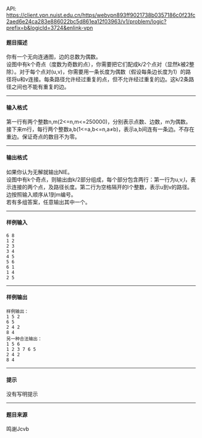 API: https://client.vpn.nuist.edu.cn/https/webvpn893ff9021738b0357186c0f23fc2aed6e24ca283e886022bc5d861ea12f03963/v1/problem/logic?prefix=b&logicId=3724&enlink-vpn

#### 题目描述

你有一个无向连通图，边的总数为偶数。  
设图中有k个奇点（度数为奇数的点），你需要把它们配成k/2个点对（显然k被2整除）。对于每个点对(u,v)，你需要用一条长度为偶数（假设每条边长度为1）的路径将u和v连接。每条路径允许经过重复的点，但不允许经过重复的边。这k/2条路径之间也不能有重复的边。

---

#### 输入格式

第一行有两个整数n,m(2<=n,m<=250000)，分别表示点数、边数，m为偶数。  
接下来m行，每行两个整数a,b(1<=a,b<=n,a≠b)，表示a,b间连有一条边。不存在重边。保证奇点的数目不为零。

---

#### 输出格式

如果你认为无解就输出NIE。  
设图中有k个奇点，则输出由k/2部分组成，每个部分包含两行：第一行为u,v,l，表示连接的两个点，及路径长度。第二行为空格隔开的l个整数，表示u到v的路径。边按照输入顺序从1到m编号。  
若有多组答案，任意输出其中一个。

---

#### 样例输入
```
6 8
1 2
2 3
3 4
4 5
5 6
6 1
1 4
2 5
```

---

#### 样例输出
```
样例输出：
1 5 2
6 5
2 4 2
8 4
另一种合法输出：
1 5 6
1 2 3 7 6 5
2 4 2
8 4

```

---

#### 提示

没有写明提示

---

#### 题目来源

鸣谢Jcvb